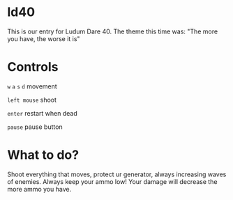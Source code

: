 # ld40
This is our entry for Ludum Dare 40. The theme this time was: "The more you have, the worse it is"
# Controls
`w` `a` `s` `d` movement

`left mouse` shoot

`enter` restart when dead

`pause` pause button

 
# What to do?
Shoot everything that moves, protect ur generator, always increasing waves of enemies. 
Always keep your ammo low! Your damage will decrease the more ammo you have.
